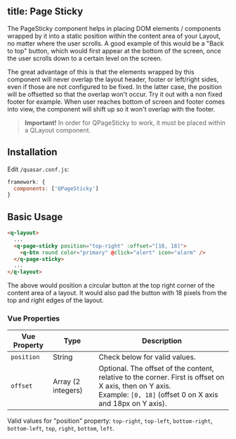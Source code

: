 title: Page Sticky
---

The PageSticky component helps in placing DOM elements / components wrapped by it into a static position within the content area of your Layout, no matter where the user scrolls. A good example of this would be a "Back to top" button, which would first appear at the bottom of the screen, once the user scrolls down to a certain level on the screen.

The great advantage of this is that the elements wrapped by this component will never overlap the layout header, footer or left/right sides, even if those are not configured to be fixed. In the latter case, the position will be offsetted so that the overlap won't occur.
Try it out with a non fixed footer for example. When user reaches bottom of screen and footer comes into view, the component will shift up so it won't overlap with the footer.
<input type="hidden" data-fullpage-demo="layout/fixed-positioning">

> **Important!**
> In order for QPageSticky to work, it must be placed within a QLayout component.

## Installation
Edit `/quasar.conf.js`:
```js
framework: {
  components: ['QPageSticky']
}
```

## Basic Usage

```html
<q-layout>
  ...
  <q-page-sticky position="top-right" :offset="[18, 18]">
    <q-btn round color="primary" @click="alert" icon="alarm" />
  </q-page-sticky>
  ...
</q-layout>
```

The above would position a circular button at the top right corner of the content area of a layout. It would also pad the button with 18 pixels from the top and right edges of the layout.

### Vue Properties
| Vue Property | Type | Description |
| --- | --- | --- |
| `position` | String | Check below for valid values. |
| `offset` | Array (2 integers) | Optional. The offset of the content, relative to the corner. First is offset on X axis, then on Y axis.<br>Example: `[0, 18]` (offset 0 on X axis and 18px on Y axis). |

Valid values for "position" property: `top-right`, `top-left`, `bottom-right`, `bottom-left`, `top`, `right`, `bottom`, `left`.
